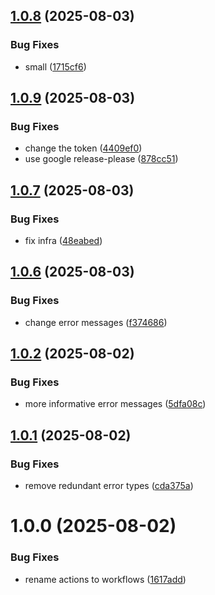 ## [1.0.8](https://github.com/somduttasinha/s3-proxy/compare/v1.0.7...v1.0.8) (2025-08-03)


### Bug Fixes

* small ([1715cf6](https://github.com/somduttasinha/s3-proxy/commit/1715cf63b471c4cb8b253b507bb5903c6fbf38bd))

## [1.0.9](https://github.com/somduttasinha/s3-proxy/compare/v1.0.8...v1.0.9) (2025-08-03)


### Bug Fixes

* change the token ([4409ef0](https://github.com/somduttasinha/s3-proxy/commit/4409ef0d4af476ffd80a2ee9736b80b40011983b))
* use google release-please ([878cc51](https://github.com/somduttasinha/s3-proxy/commit/878cc51f1e06bbd0c7019b3779db92759edd635e))

## [1.0.7](https://github.com/somduttasinha/s3-proxy/compare/v1.0.6...v1.0.7) (2025-08-03)


### Bug Fixes

* fix infra ([48eabed](https://github.com/somduttasinha/s3-proxy/commit/48eabed5b0a8ccb9d8213a4710b0aa604ab421c9))

## [1.0.6](https://github.com/somduttasinha/s3-proxy/compare/v1.0.5...v1.0.6) (2025-08-03)


### Bug Fixes

* change error messages ([f374686](https://github.com/somduttasinha/s3-proxy/commit/f37468648b2f415efdb555f37b1e56bfeb4f9141))

## [1.0.2](https://github.com/somduttasinha/s3-proxy/compare/v1.0.1...v1.0.2) (2025-08-02)


### Bug Fixes

* more informative error messages ([5dfa08c](https://github.com/somduttasinha/s3-proxy/commit/5dfa08ca5316ebfe40d95f6e3475e8939ce8f9d9))

## [1.0.1](https://github.com/somduttasinha/s3-proxy/compare/v1.0.0...v1.0.1) (2025-08-02)


### Bug Fixes

* remove redundant error types ([cda375a](https://github.com/somduttasinha/s3-proxy/commit/cda375a6385c08e57264ed4af00f4b9a27862375))

# 1.0.0 (2025-08-02)


### Bug Fixes

* rename actions to workflows ([1617add](https://github.com/somduttasinha/s3-proxy/commit/1617add8ecac8a1c473070d066eeb01ad1a95906))
